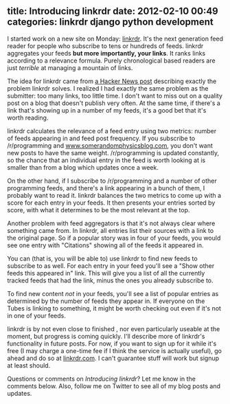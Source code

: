 title: Introducing linkrdr
date: 2012-02-10 00:49
categories: linkrdr django python development
---
I started work on a new site on Monday:
[linkrdr](http://www.linkrdr.com). It's the next
generation feed reader for people who subscribe to tens or hundreds of
feeds. linkrdr aggregates your feeds __but more importantly, your links__. It ranks
links according to a relevance formula. Purely chronological based readers
are just _terrible_ at managing a mountain of links.

The idea for linkrdr came from [a Hacker News post](http://news.ycombinator.com/item?id=3555923) describing exactly the
problem linkrdr solves. I realized I had exactly the same problem as the
submitter: too many links, too little time. I don't want to miss
out on a quality post on a blog that doesn't publish very often. At the
same time, if there's a link that's showing up in a number of my feeds,
it's a good bet that it's worth reading.
<!--more-->
linkrdr calculates the relevance of a feed entry using two
metrics: number of feeds appearing in and feed post frequency. If you
subscribe to /r/programming and www.somerandomphysicsblog.com, you don't
want new posts to have the same weight. /r/programming is updated
constantly, so the chance that an individual entry in the feed is worth
looking at is smaller than from a blog which updates once a week.

On the other hand, if I subscribe to /r/programming and a number of
other programming feeds, and there's a link appearing in a bunch of
them, I probably want to read it. linkrdr balances the two metrics to
come up with a score for each entry in your feeds. It then presents your
entries sorted by score, with what it determines to be the most relevant
at the top.

Another problem with feed aggregators is that it's not always clear
where something came from. In linkrdr, all entries list their sources
with a link to the original page. So if a popular story was in four of
your feeds, you would see one entry with "Citations" showing all of the
feeds it appeared in.

You can (that is, you will be able to) use linkrdr to find new feeds to
subscribe to as well. For each entry in your feed you'll see a "Show
other feeds this appeared in" link. This will give you a list of all the
currently tracked feeds that had the link, minus the ones you already
subscribe to.

To find new content _not_ in your feeds, you'll see a list of popular
entries as determined by the number of feeds they appear in. If everyone
on the Tubes is linking to something, it might be worth checking out
even if it's not in one of your feeds.

linkrdr is by not even close to finished , nor even particularly useable at the
moment, but progress is coming quickly. I'll describe more of linkrdr's
functionality in future posts. For now, if you want to sign up for it
while it's free (I may charge a one-time fee if I think the service is
actually useful), go ahead and do so at [linkrdr.com](http://www.linkrdr.com).
I can't guarantee stuff will work but signup at least should.

Questions or comments on _Introducing linkrdr_? Let me know in the comments below. 
Also, follow me on Twitter to see all of my blog posts and updates.
